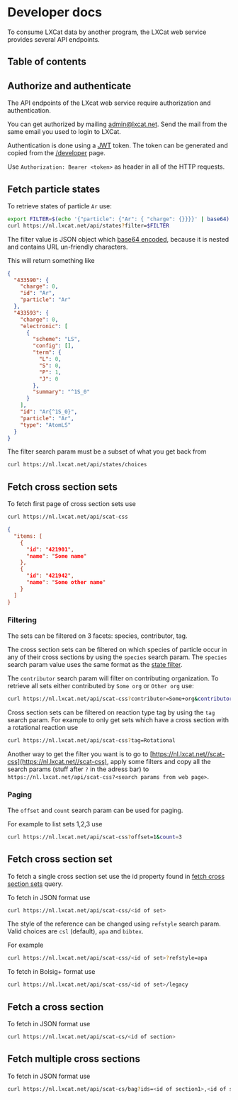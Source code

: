 <!--
SPDX-FileCopyrightText: LXCat developer team

SPDX-License-Identifier: AGPL-3.0-or-later
-->

# Developer docs

To consume LXCat data by another program, the LXCat web service provides several API endpoints.

## Table of contents

## Authorize and authenticate

The API endpoints of the LXcat web service require authorization and authentication.

You can get authorized by mailing [admin@lxcat.net](mailto:admin@lxcat.net?subject=LXCat%20developer%20request&body=Hi%20LXCat%20administrator%2C%0AI%20would%20like%20permission%20to%20use%20the%20API.).
Send the mail from the same email you used to login to LXCat.

Authentication is done using a [JWT](https://jwt.io) token. 
The token can be generated and copied from the [/developer](/developer) page.

Use `Authorization: Bearer <token>` as header in all of the HTTP requests.

## Fetch particle states

To retrieve states of particle `Ar` use:

```bash
export FILTER=$(echo '{"particle": {"Ar": { "charge": {}}}}' | base64)
curl https://nl.lxcat.net/api/states?filter=$FILTER
```
The filter value is JSON object which [base64 encoded](https://developer.mozilla.org/en-US/docs/Glossary/Base64), because it is nested and contains URL un-friendly characters. 

This will return something like

```json
{
  "433590": {
    "charge": 0,
    "id": "Ar",
    "particle": "Ar"
  },
  "433593": {
    "charge": 0,
    "electronic": [
      {
        "scheme": "LS",
        "config": [],
        "term": {
          "L": 0,
          "S": 0,
          "P": 1,
          "J": 0
        },
        "summary": "^1S_0"
      }
    ],
    "id": "Ar{^1S_0}",
    "particle": "Ar",
    "type": "AtomLS"
  }
}
```

The filter search param must be a subset of what you get back from

```bash
curl https://nl.lxcat.net/api/states/choices
```

## Fetch cross section sets

To fetch first page of cross section sets use

```bash
curl https://nl.lxcat.net/api/scat-css
```

```json
{
  "items: [
    {
      "id": "421901",
      "name": "Some name"
    },
    {
      "id": "421942",
      "name": "Some other name"
    }
  ]
}
```

### Filtering

The sets can be filtered on 3 facets: species, contributor, tag.

The cross section sets can be filtered on which species of particle occur in any of their cross sections by using the `species` search param. The `species` search param value uses the same format as the [state filter](#fetch-particle-states).

The `contributor` search param will filter on contributing organization. 
To retrieve all sets either contributed by `Some org` or `Other org` use:

```bash
curl https://nl.lxcat.net/api/scat-css?contributor=Some+org&contributor=Other+org
```

Cross section sets can be filtered on reaction type tag by using the `tag` search param.
For example to only get sets which have a cross section with a rotational reaction use

```bash
curl https://nl.lxcat.net/api/scat-css?tag=Rotational
```

Another way to get the filter you want is to go to [https://nl.lxcat.net//scat-css](https://nl.lxcat.net//scat-css), apply some filters and copy all the search params (stuff after `?` in the adress bar) to `https://nl.lxcat.net/api/scat-css?<search params from web page>`.

### Paging

The `offset` and `count` search param can be used for paging.

For example to list sets 1,2,3 use

```bash
curl https://nl.lxcat.net/api/scat-css?offset=1&count=3
```

## Fetch cross section set

To fetch a single cross section set use the id property found in [fetch cross section sets](#fetch-cross-section-sets) query.

To fetch in JSON format use

```bash
curl https://nl.lxcat.net/api/scat-css/<id of set>
```

The style of the reference can be changed using `refstyle` search param.
Valid choices are `csl` (default), `apa` and `bibtex`.

For example

```bash
curl https://nl.lxcat.net/api/scat-css/<id of set>?refstyle=apa
```

To fetch in Bolsig+ format use

```bash
curl https://nl.lxcat.net/api/scat-css/<id of set>/legacy
```

## Fetch a cross section

To fetch in JSON format use

```bash
curl https://nl.lxcat.net/api/scat-cs/<id of section>
```

## Fetch multiple cross sections

To fetch in JSON format use

```bash
curl https://nl.lxcat.net/api/scat-cs/bag?ids=<id of section1>,<id of section2>
```
